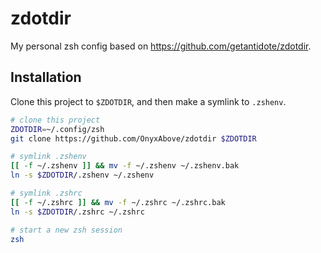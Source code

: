 # zdotdir

My personal zsh config based on https://github.com/getantidote/zdotdir.


## Installation

Clone this project to `$ZDOTDIR`, and then make a symlink to `.zshenv`.

```zsh
# clone this project
ZDOTDIR=~/.config/zsh
git clone https://github.com/OnyxAbove/zdotdir $ZDOTDIR

# symlink .zshenv
[[ -f ~/.zshenv ]] && mv -f ~/.zshenv ~/.zshenv.bak
ln -s $ZDOTDIR/.zshenv ~/.zshenv

# symlink .zshrc
[[ -f ~/.zshrc ]] && mv -f ~/.zshrc ~/.zshrc.bak
ln -s $ZDOTDIR/.zshrc ~/.zshrc

# start a new zsh session
zsh
```

[antidote]: https://getantidote.github.io
